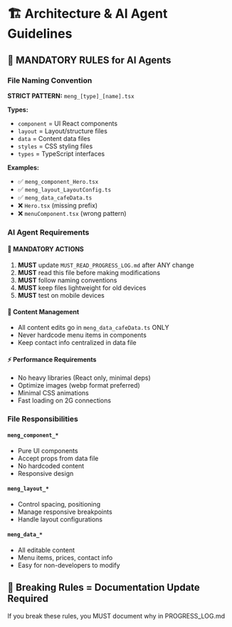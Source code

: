 # 🏗️ Architecture & AI Agent Guidelines

## 🎯 MANDATORY RULES for AI Agents

### File Naming Convention
**STRICT PATTERN:** `meng_[type]_[name].tsx`

**Types:**
- `component` = UI React components
- `layout` = Layout/structure files  
- `data` = Content data files
- `styles` = CSS styling files
- `types` = TypeScript interfaces

**Examples:**
- ✅ `meng_component_Hero.tsx`
- ✅ `meng_layout_LayoutConfig.ts`  
- ✅ `meng_data_cafeData.ts`
- ❌ `Hero.tsx` (missing prefix)
- ❌ `menuComponent.tsx` (wrong pattern)

### AI Agent Requirements

#### 🔴 MANDATORY ACTIONS
1. **MUST** update `MUST_READ_PROGRESS_LOG.md` after ANY change
2. **MUST** read this file before making modifications
3. **MUST** follow naming conventions
4. **MUST** keep files lightweight for old devices
5. **MUST** test on mobile devices

#### 🎯 Content Management
- All content edits go in `meng_data_cafeData.ts` ONLY
- Never hardcode menu items in components
- Keep contact info centralized in data file

#### ⚡ Performance Requirements
- No heavy libraries (React only, minimal deps)
- Optimize images (webp format preferred)
- Minimal CSS animations
- Fast loading on 2G connections

### File Responsibilities

#### `meng_component_*`
- Pure UI components
- Accept props from data file
- No hardcoded content
- Responsive design

#### `meng_layout_*` 
- Control spacing, positioning
- Manage responsive breakpoints
- Handle layout configurations

#### `meng_data_*`
- All editable content
- Menu items, prices, contact info
- Easy for non-developers to modify

## 🚨 Breaking Rules = Documentation Update Required
If you break these rules, you MUST document why in PROGRESS_LOG.md